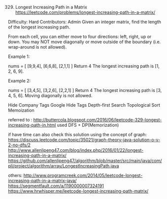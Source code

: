329. Longest Increasing Path in a Matrix   
https://leetcode.com/problems/longest-increasing-path-in-a-matrix/

Difficulty: Hard
Contributors: Admin
Given an integer matrix, find the length of the longest increasing path.

From each cell, you can either move to four directions: left, right, up or down. You may NOT move diagonally or move outside of the boundary (i.e. wrap-around is not allowed).

Example 1:

nums = [
  [9,9,4],
  [6,6,8],
  [2,1,1]
]
Return 4
The longest increasing path is [1, 2, 6, 9].

Example 2:

nums = [
  [3,4,5],
  [3,2,6],
  [2,2,1]
]
Return 4
The longest increasing path is [3, 4, 5, 6]. Moving diagonally is not allowed.

Hide Company Tags Google
Hide Tags Depth-first Search Topological Sort Memoization

referred to :
http://buttercola.blogspot.com/2016/06/leetcode-329-longest-increasing-path-in.html
used DFS + DP(Memorization)

if have time can also check this solution using the concept of graph:
https://discuss.leetcode.com/topic/35021/graph-theory-java-solution-o-v-2-no-dfs/2
http://www.allenlipeng47.com/blog/index.php/2016/01/22/longest-increasing-path-in-a-matrix/
https://github.com/allenlipeng47/algorithm/blob/master/src/main/java/com/pli/project/algorithm/array/LongestIncreasingPath.java

others:
http://www.programcreek.com/2014/05/leetcode-longest-increasing-path-in-a-matrix-java/
https://segmentfault.com/a/1190000007324191
https://www.hrwhisper.me/leetcode-longest-increasing-path-matrix/
